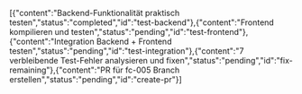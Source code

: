 [{"content":"Backend-Funktionalität praktisch testen","status":"completed","id":"test-backend"},{"content":"Frontend kompilieren und testen","status":"pending","id":"test-frontend"},{"content":"Integration Backend + Frontend testen","status":"pending","id":"test-integration"},{"content":"7 verbleibende Test-Fehler analysieren und fixen","status":"pending","id":"fix-remaining"},{"content":"PR für fc-005 Branch erstellen","status":"pending","id":"create-pr"}]
